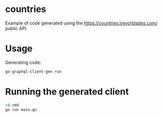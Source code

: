 countries
===========

Example of code generated using the https://countries.trevorblades.com/ public
API. 

# Usage
Generating code: 
```sh
go-graphql-client-gen run
```

# Running the generated client
```sh
cd cmd
go run main.go
```
